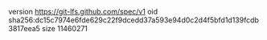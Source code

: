 version https://git-lfs.github.com/spec/v1
oid sha256:dc15c7974e6fde629c22f9dcedd37a593e94d0c2d4f5bfd1d139fcdb3817eea5
size 11460271
